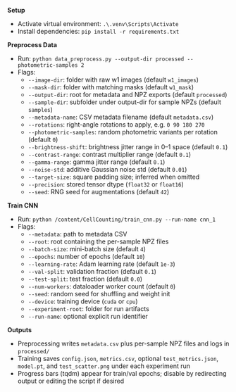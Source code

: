 **Setup**
- Activate virtual environment: `.\.venv\Scripts\Activate`
- Install dependencies: `pip install -r requirements.txt`

**Preprocess Data**
- Run: `python data_preprocess.py --output-dir processed --photometric-samples 2`
- Flags:
  - `--image-dir`: folder with raw w1 images (default `w1_images`)
  - `--mask-dir`: folder with matching masks (default `w1_mask`)
  - `--output-dir`: root for metadata and NPZ exports (default `processed`)
  - `--sample-dir`: subfolder under output-dir for sample NPZs (default `samples`)
  - `--metadata-name`: CSV metadata filename (default `metadata.csv`)
  - `--rotations`: right-angle rotations to apply, e.g. `0 90 180 270`
  - `--photometric-samples`: random photometric variants per rotation (default `0`)
  - `--brightness-shift`: brightness jitter range in 0–1 space (default `0.1`)
  - `--contrast-range`: contrast multiplier range (default `0.1`)
  - `--gamma-range`: gamma jitter range (default `0.1`)
  - `--noise-std`: additive Gaussian noise std (default `0.01`)
  - `--target-size`: square padding size; inferred when omitted
  - `--precision`: stored tensor dtype (`float32` or `float16`)
  - `--seed`: RNG seed for augmentations (default `42`)

**Train CNN**
- Run: `python /content/CellCounting/train_cnn.py --run-name cnn_1`
- Flags:
  - `--metadata`: path to metadata CSV
  - `--root`: root containing the per-sample NPZ files
  - `--batch-size`: mini-batch size (default `4`)
  - `--epochs`: number of epochs (default `10`)
  - `--learning-rate`: Adam learning rate (default `1e-3`)
  - `--val-split`: validation fraction (default `0.1`)
  - `--test-split`: test fraction (default `0.0`)
  - `--num-workers`: dataloader worker count (default `0`)
  - `--seed`: random seed for shuffling and weight init
  - `--device`: training device (`cuda` or `cpu`)
  - `--experiment-root`: folder for run artifacts
  - `--run-name`: optional explicit run identifier

**Outputs**
- Preprocessing writes `metadata.csv` plus per-sample NPZ files and logs in `processed/`
- Training saves `config.json`, `metrics.csv`, optional `test_metrics.json`, `model.pt`, and `test_scatter.png` under each experiment run
- Progress bars (tqdm) appear for train/val epochs; disable by redirecting output or editing the script if desired
